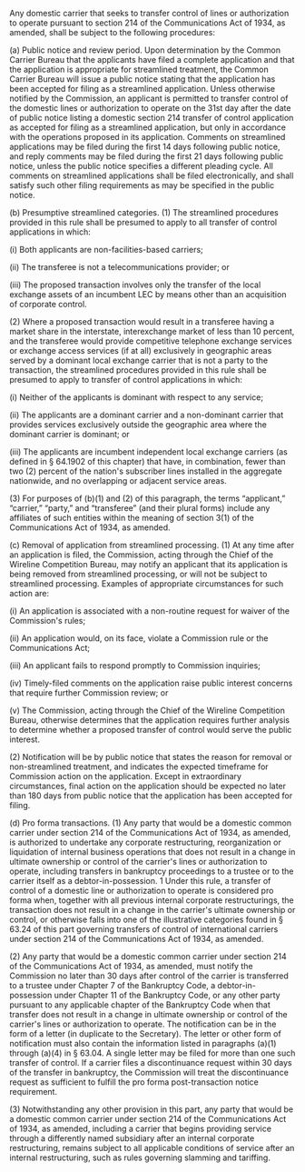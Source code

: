 Any domestic carrier that seeks to transfer control of lines or authorization to operate pursuant to section 214 of the Communications Act of 1934, as amended, shall be subject to the following procedures:

(a) Public notice and review period. Upon determination by the Common Carrier Bureau that the applicants have filed a complete application and that the application is appropriate for streamlined treatment, the Common Carrier Bureau will issue a public notice stating that the application has been accepted for filing as a streamlined application. Unless otherwise notified by the Commission, an applicant is permitted to transfer control of the domestic lines or authorization to operate on the 31st day after the date of public notice listing a domestic section 214 transfer of control application as accepted for filing as a streamlined application, but only in accordance with the operations proposed in its application. Comments on streamlined applications may be filed during the first 14 days following public notice, and reply comments may be filed during the first 21 days following public notice, unless the public notice specifies a different pleading cycle. All comments on streamlined applications shall be filed electronically, and shall satisfy such other filing requirements as may be specified in the public notice.

(b) Presumptive streamlined categories. (1) The streamlined procedures provided in this rule shall be presumed to apply to all transfer of control applications in which:

(i) Both applicants are non-facilities-based carriers;

(ii) The transferee is not a telecommunications provider; or

(iii) The proposed transaction involves only the transfer of the local exchange assets of an incumbent LEC by means other than an acquisition of corporate control.

(2) Where a proposed transaction would result in a transferee having a market share in the interstate, interexchange market of less than 10 percent, and the transferee would provide competitive telephone exchange services or exchange access services (if at all) exclusively in geographic areas served by a dominant local exchange carrier that is not a party to the transaction, the streamlined procedures provided in this rule shall be presumed to apply to transfer of control applications in which:

(i) Neither of the applicants is dominant with respect to any service;

(ii) The applicants are a dominant carrier and a non-dominant carrier that provides services exclusively outside the geographic area where the dominant carrier is dominant; or

(iii) The applicants are incumbent independent local exchange carriers (as defined in § 64.1902 of this chapter) that have, in combination, fewer than two (2) percent of the nation's subscriber lines installed in the aggregate nationwide, and no overlapping or adjacent service areas.

(3) For purposes of (b)(1) and (2) of this paragraph, the terms “applicant,” “carrier,” “party,” and “transferee” (and their plural forms) include any affiliates of such entities within the meaning of section 3(1) of the Communications Act of 1934, as amended.

(c) Removal of application from streamlined processing. (1) At any time after an application is filed, the Commission, acting through the Chief of the Wireline Competition Bureau, may notify an applicant that its application is being removed from streamlined processing, or will not be subject to streamlined processing. Examples of appropriate circumstances for such action are:

(i) An application is associated with a non-routine request for waiver of the Commission's rules;

(ii) An application would, on its face, violate a Commission rule or the Communications Act;

(iii) An applicant fails to respond promptly to Commission inquiries;

(iv) Timely-filed comments on the application raise public interest concerns that require further Commission review; or
                                    

(v) The Commission, acting through the Chief of the Wireline Competition Bureau, otherwise determines that the application requires further analysis to determine whether a proposed transfer of control would serve the public interest.

(2) Notification will be by public notice that states the reason for removal or non-streamlined treatment, and indicates the expected timeframe for Commission action on the application. Except in extraordinary circumstances, final action on the application should be expected no later than 180 days from public notice that the application has been accepted for filing.

(d) Pro forma transactions. (1) Any party that would be a domestic common carrier under section 214 of the Communications Act of 1934, as amended, is authorized to undertake any corporate restructuring, reorganization or liquidation of internal business operations that does not result in a change in ultimate ownership or control of the carrier's lines or authorization to operate, including transfers in bankruptcy proceedings to a trustee or to the carrier itself as a debtor-in-possession. 1
                                     Under this rule, a transfer of control of a domestic line or authorization to operate is considered pro forma when, together with all previous internal corporate restructurings, the transaction does not result in a change in the carrier's ultimate ownership or control, or otherwise falls into one of the illustrative categories found in § 63.24 of this part governing transfers of control of international carriers under section 214 of the Communications Act of 1934, as amended.

(2) Any party that would be a domestic common carrier under section 214 of the Communications Act of 1934, as amended, must notify the Commission no later than 30 days after control of the carrier is transferred to a trustee under Chapter 7 of the Bankruptcy Code, a debtor-in-possession under Chapter 11 of the Bankruptcy Code, or any other party pursuant to any applicable chapter of the Bankruptcy Code when that transfer does not result in a change in ultimate ownership or control of the carrier's lines or authorization to operate. The notification can be in the form of a letter (in duplicate to the Secretary). The letter or other form of notification must also contain the information listed in paragraphs (a)(1) through (a)(4) in § 63.04. A single letter may be filed for more than one such transfer of control. If a carrier files a discontinuance request within 30 days of the transfer in bankruptcy, the Commission will treat the discontinuance request as sufficient to fulfill the pro forma post-transaction notice requirement.

(3) Notwithstanding any other provision in this part, any party that would be a domestic common carrier under section 214 of the Communications Act of 1934, as amended, including a carrier that begins providing service through a differently named subsidiary after an internal corporate restructuring, remains subject to all applicable conditions of service after an internal restructuring, such as rules governing slamming and tariffing.

